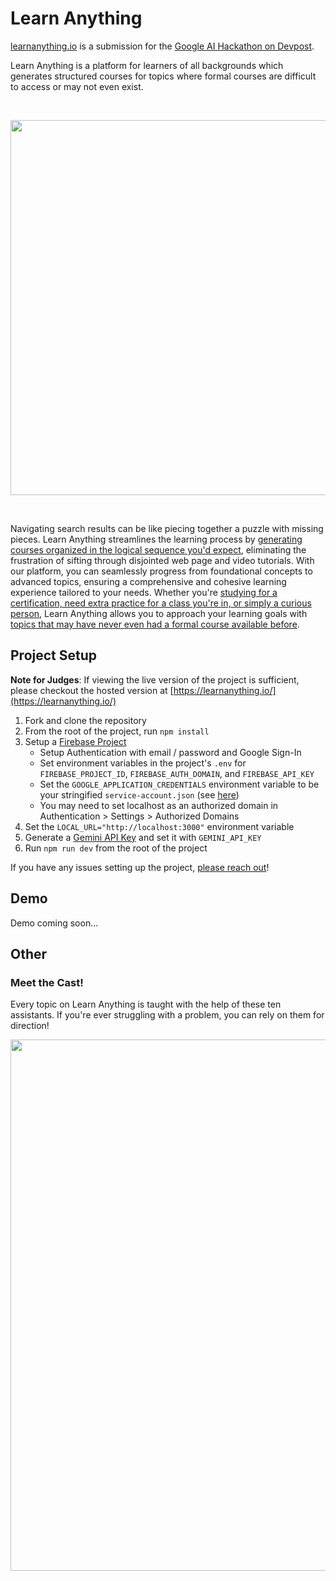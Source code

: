 # Learn Anything

<a href="https://learnanything.io">learnanything.io</a> is a submission for the <a href="https://googleai.devpost.com/">Google AI Hackathon on Devpost</a>.

Learn Anything is a platform for learners of all backgrounds which generates structured courses for topics where formal courses are difficult to access or may not even exist.

<br/>
<p align="center">
  <img src="https://github.com/CapSnCrunch/learn-anything/assets/19574838/b0ff99d9-b3f3-4dd3-9d63-bd652ad3cb81" width="600">
</p>
<br/>

Navigating search results can be like piecing together a puzzle with missing pieces. Learn Anything streamlines the learning process by <ins>generating courses organized in the logical sequence you'd expect</ins>, eliminating the frustration of sifting through disjointed web page and video tutorials. With our platform, you can seamlessly progress from foundational concepts to advanced topics, ensuring a comprehensive and cohesive learning experience tailored to your needs. Whether you're <ins>studying for a certification, need extra practice for a class you're in, or simply a curious person</ins>, Learn Anything allows you to approach your learning goals with <ins>topics that may have never even had a formal course available before</ins>.

## Project Setup

**Note for Judges**: If viewing the live version of the project is sufficient, please checkout the hosted version at [https://learnanything.io/](https://learnanything.io/)

1. Fork and clone the repository
2. From the root of the project, run `npm install`
3. Setup a [Firebase Project](https://console.firebase.google.com/)
   - Setup Authentication with email / password and Google Sign-In
   - Set environment variables in the project's `.env` for `FIREBASE_PROJECT_ID`, `FIREBASE_AUTH_DOMAIN`, and `FIREBASE_API_KEY`
   - Set the `GOOGLE_APPLICATION_CREDENTIALS` environment variable to be your stringified `service-account.json` (see [here](https://firebase.google.com/support/guides/service-accounts))
   - You may need to set localhost as an authorized domain in Authentication > Settings > Authorized Domains
4. Set the `LOCAL_URL="http://localhost:3000"` environment variable
5. Generate a [Gemini API Key](https://ai.google.dev/gemini-api/docs/api-key) and set it with `GEMINI_API_KEY`
6. Run `npm run dev` from the root of the project

If you have any issues setting up the project, [please reach out](https://www.linkedin.com/in/samuel-perales/)!

## Demo
Demo coming soon...

## Other
### Meet the Cast!
Every topic on Learn Anything is taught with the help of these ten assistants. If you're ever struggling with a problem, you can rely on them for direction!

<p align="center">
  <img src="https://github.com/CapSnCrunch/learn-anything/assets/19574838/b7a9c1e9-2e3e-4361-9e43-99103b40a575" width="850">
</p>
<br/>
